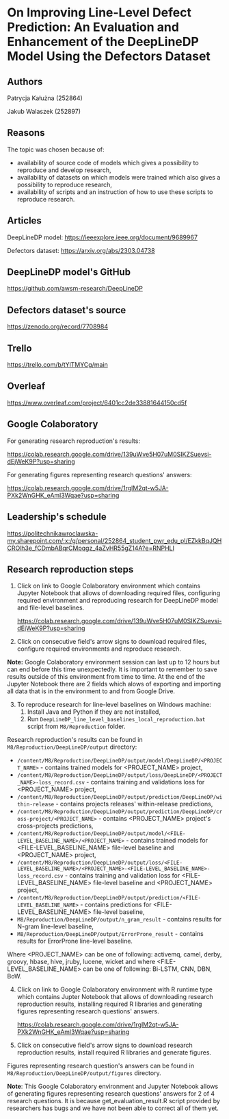 On Improving Line-Level Defect Prediction: An Evaluation and Enhancement of the DeepLineDP Model Using the Defectors Dataset
============================================================================================================================

Authors 
-------

Patrycja Kałużna (252864)

Jakub Walaszek (252897)

Reasons
-------

The topic was chosen because of:
- availability of source code of models which gives a possibility to reproduce and develop research,
- availability of datasets on which models were trained which also gives a possibility to reproduce research,
- availability of scripts and an instruction of how to use these scripts to reproduce research. 

Articles 
--------

DeepLineDP model: https://ieeexplore.ieee.org/document/9689967

Defectors dataset: https://arxiv.org/abs/2303.04738

DeepLineDP model's GitHub
-------------------------

https://github.com/awsm-research/DeepLineDP

Defectors dataset's source
--------------------------

https://zenodo.org/record/7708984


Trello
------

https://trello.com/b/tYlTMYCg/main

Overleaf
--------

https://www.overleaf.com/project/6401cc2de33881644150cd5f

Google Colaboratory
-------------------

For generating research reproduction's results:

https://colab.research.google.com/drive/139uWve5H07uM0SIKZSuevsi-dEjWeK9P?usp=sharing

For generating figures representing research questions' answers:

https://colab.research.google.com/drive/1rglM2qt-w5JA-PXk2WnGHK_eAml3Wqae?usp=sharing

Leadership's schedule
---------------------
https://politechnikawroclawska-my.sharepoint.com/:x:/g/personal/252864_student_pwr_edu_pl/EZkkBqJQHCROlh3e_fCDmbABqrCMpqgz_4aZvHR55gZ14A?e=RNPHLI

Research reproduction steps
---------------------------
1. Click on link to Google Colaboratory environment which contains Jupyter Notebook that allows of downloading required files, configuring required environment and reproducing research for DeepLineDP model and file-level baselines.
   
    https://colab.research.google.com/drive/139uWve5H07uM0SIKZSuevsi-dEjWeK9P?usp=sharing

2. Click on consecutive field's arrow signs to download required files, configure required environments and reproduce research.

**Note:** Google Colaboratory environment session can last up to 12 hours but can end before this time unexpectedly. It is important to remember to save results outside of this environment from time to time. At the end of the Jupyter Notebook there are 2 fields which alows of exporting and importing all data that is in the environment to and from Google Drive.

3. To reproduce research for line-level baselines on Windows machine:
    1. Install Java and Python if they are not installed,
    2. Run `DeepLineDP_line_level_baselines_local_reproduction.bat` script from `M8/Reproduction` folder.

Research reproduction's results can be found in `M8/Reproduction/DeepLineDP/output` directory:
- `/content/M8/Reproduction/DeepLineDP/output/model/DeepLineDP/<PROJECT_NAME>` - contains trained models for \<PROJECT_NAME\> project,
- `/content/M8/Reproduction/DeepLineDP/output/loss/DeepLineDP/<PROJECT_NAME>-loss_record.csv` - contains training and validations loss for \<PROJECT_NAME\> project,
- `/content/M8/Reproduction/DeepLineDP/output/prediction/DeepLineDP/within-release` - contains projects releases' within-release predictions,
- `/content/M8/Reproduction/DeepLineDP/output/prediction/DeepLineDP/cross-project/<PROJECT_NAME>` - contains \<PROJECT_NAME\> project's cross-projects predictions, 
- `/content/M8/Reproduction/DeepLineDP/output/model/<FILE-LEVEL_BASELINE_NAME>/<PROJECT_NAME>` - contains trained models for \<FILE-LEVEL_BASELINE_NAME\> file-level baseline and \<PROJECT_NAME\> project,
- `/content/M8/Reproduction/DeepLineDP/output/loss/<FILE-LEVEL_BASELINE_NAME>/<PROJECT_NAME>-<FILE-LEVEL_BASELINE_NAME>-loss_record.csv` - contains training and validation loss for \<FILE-LEVEL_BASELINE_NAME\> file-level baseline and \<PROJECT_NAME\> project,
- `/content/M8/Reproduction/DeepLineDP/output/prediction/<FILE-LEVEL_BASELINE_NAME>` - contains predictions for \<FILE-LEVEL_BASELINE_NAME\> file-level baseline,
- `M8/Reproduction/DeepLineDP/output/n_gram_result` - contains results for N-gram line-level baseline,
- `M8/Reproduction/DeepLineDP/output/ErrorProne_result` - contains results for ErrorProne line-level baseline.

Where \<PROJECT_NAME\> can be one of following: activemq, camel, derby, groovy, hbase, hive, jruby, lucene, wicket and where \<FILE-LEVEL_BASELINE_NAME\> can be one of following: Bi-LSTM, CNN, DBN, BoW.

4. Click on link to Google Colaboratory environment with R runtime type which contains Jupter Notebook that allows of downloading research reproduction results, installing required R libraries and generating figures representing research questions' answers. 

    https://colab.research.google.com/drive/1rglM2qt-w5JA-PXk2WnGHK_eAml3Wqae?usp=sharing

5. Click on consecutive field's arrow signs to download research reproduction results, install required R libraries and generate figures.

Figures representing research question's answers can be found in `M8/Reproduction/DeepLineDP/output/figures` directory.

**Note**: This Google Colaboratory environment and Jupyter Notebook allows of generating figures representing research questions' answers for 2 of 4 research questions. It is because get_evaluation_result.R script provided by researchers has bugs and we have not been able to correct all of them yet.
